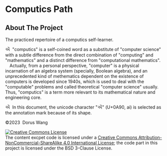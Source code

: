 # Computics Path 
## About The Project
The practiced repertoire of a computics self-learner.

ઐ&nbsp; "computics" is a self-coined word as a substitute of "computer science" with a subtle difference from the direct combination of "computing" and "mathematics" and a distinct difference from "computational mathematics".  
&emsp;Actually, from a personal perspective, "computer" is a physical incarnation of an algebra system (specially, Boolean algebra), and an unprecedented kind of methematics dependent on the existence of computers is developed since 1940s, which is used to deal with the "computable" problems and called theoretical "computer science" usually. Thus, "computics" is a term more relevant to its mathematical nature and engineering core.

ઐ&nbsp; In this document, the unicode character "ઐ" (U+0A90, ai) is selected as the annotation mark because of its shape.

&copy;2023&nbsp; Dorus Wang

<a rel="license" href="http://creativecommons.org/licenses/by-nc-sa/4.0/"><img alt="Creative Commons License" style="border-width:0" src="https://i.creativecommons.org/l/by-nc-sa/4.0/80x15.png" /></a><br />The content excpet code is licensed under a <a rel="license" href="http://creativecommons.org/licenses/by-nc-sa/4.0/">Creative Commons Attribution-NonCommercial-ShareAlike 4.0 International License</a>; the code part in this project is licensed under the BSD 3-Clause License.
